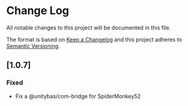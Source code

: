 # Change Log
All notable changes to this project will be documented in this file.

The format is based on [Keep a Changelog](http://keepachangelog.com/)
and this project adheres to [Semantic Versioning](http://semver.org/).

##  [1.0.7]
### Fixed
 - Fix a @unitybas/com-bridge for SpiderMonkey52

